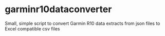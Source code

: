 # garminr10dataconverter
Small, simple script to convert Garmin R10 data extracts from json files to Excel compatible csv files
